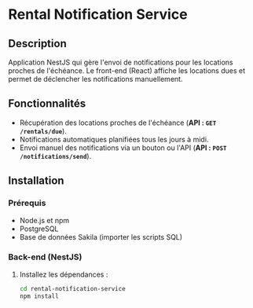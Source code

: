 # Rental Notification Service

## Description
Application NestJS qui gère l'envoi de notifications pour les locations proches de l'échéance. Le front-end (React) affiche les locations dues et permet de déclencher les notifications manuellement.

## Fonctionnalités
- Récupération des locations proches de l'échéance (**API : `GET /rentals/due`**).
- Notifications automatiques planifiées tous les jours à midi.
- Envoi manuel des notifications via un bouton ou l'API (**API : `POST /notifications/send`**).

## Installation

### Prérequis
- Node.js et npm
- PostgreSQL
- Base de données Sakila (importer les scripts SQL)

### Back-end (NestJS)
1. Installez les dépendances :
   ```bash
   cd rental-notification-service
   npm install
